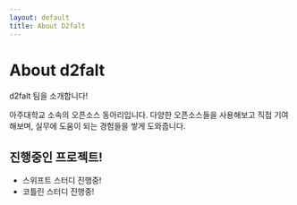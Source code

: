 ```yaml
---
layout: default
title: About D2falt
---
```


<div class="post">
	<h1 class="pageTitle">About d2falt</h1>
	<p class="intro">d2falt 팀을 소개합니다!</p>
	<p>아주대학교 소속의 오픈소스 동아리입니다. 다양한 오픈소스들을 사용해보고 직접 기여해보며, 실무에 도움이 되는 경험들을 쌓게 도와줍니다.</p>
	<h2>진행중인 프로젝트!</h2>
	<ul>
		<li>스위프트 스터디 진행중!</li>
		<li>코틀린 스터디 진행중!</li>
  </ul>
</div>
